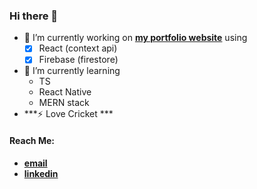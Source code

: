 ### Hi there 👋

- 🔭 I’m currently working on **[my portfolio website](https://malik-portfolio.surge.sh/home)** 
    using
  - [X] React (context api)
  - [X] Firebase (firestore)
  
- 🌱 I’m currently learning
  - TS
  - React Native
  - MERN stack
- ***⚡ Love Cricket ***

 #### Reach Me: 
 
  - **[email](shaharyar.malik2000@gmail.com)**
  - **[linkedin](https://www.linkedin.com/in/sheharyar-malik-b7415219a/edit/certification/new/)**
